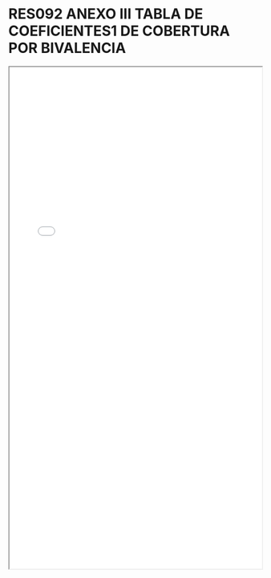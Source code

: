 
# RES092 ANEXO III TABLA DE COEFICIENTES1 DE COBERTURA POR BIVALENCIA

<iframe src="../RES092 ANEXO III TABLA DE COEFICIENTES1 DE COBERTURA POR BIVALENCIA.pdf" width="100%" height="1000px"></iframe>

